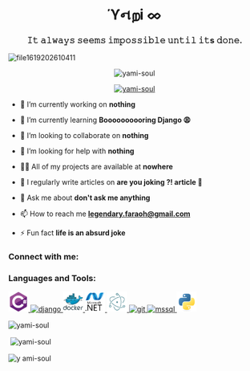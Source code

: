 <h1 align="center">ϓનறі ᨖ</h1>
<h3 align="center">𝙸𝚝 𝚊𝚕𝚠𝚊𝚢𝚜 𝚜𝚎𝚎𝚖𝚜 𝚒𝚖𝚙𝚘𝚜𝚜𝚒𝚋𝚕𝚎 𝚞𝚗𝚝𝚒𝚕 𝚒𝚝s 𝚍𝚘𝚗𝚎.</h3>

![file1619202610411](https://github.com/YAMI-SOUL/never-click-on-it/assets/140236365/a17961cd-ebe0-4f17-9961-2e05d03cadba)

 

<p align="center"> <img src="https://komarev.com/ghpvc/?username=yami-soul&label=Profile%20views&color=0e75b6&style=flat" alt="yami-soul" /> </p>

<p align="center"> <a href="https://github.com/ryo-ma/github-profile-trophy"><img src="https://github-profile-trophy.vercel.app/?username=yami-soul" alt="yami-soul" /></a> </p>

- 🔭 I’m currently working on **nothing**
- 🌱 I’m currently learning **Boooooooooring Django 😩**

- 👯 I’m looking to collaborate on **nothing**

- 🤝 I’m looking for help with **nothing**

- 👨‍💻 All of my projects are available at **nowhere**

- 📝 I regularly write articles on **are you joking ?! article 🤮**

- 💬 Ask me about **don't ask me anything**

- 📫 How to reach me **legendary.faraoh@gmail.com**

- ⚡ Fun fact **life is an absurd joke**

<h3 align="left">Connect with me:</h3>
<p align="left">
</p>

<h3 align="left">Languages and Tools:</h3>
<p align="left"> <a href="https://www.w3schools.com/cs/" target="_blank" rel="noreferrer"> <img src="https://raw.githubusercontent.com/devicons/devicon/master/icons/csharp/csharp-original.svg" alt="csharp" width="40" height="40"/> </a> <a href="https://www.djangoproject.com/" target="_blank" rel="noreferrer"> <img src="https://cdn.worldvectorlogo.com/logos/django.svg" alt="django" width="40" height="40"/> </a> <a href="https://www.docker.com/" target="_blank" rel="noreferrer"> <img src="https://raw.githubusercontent.com/devicons/devicon/master/icons/docker/docker-original-wordmark.svg" alt="docker" width="40" height="40"/> </a> <a href="https://dotnet.microsoft.com/" target="_blank" rel="noreferrer"> <img src="https://raw.githubusercontent.com/devicons/devicon/master/icons/dot-net/dot-net-original-wordmark.svg" alt="dotnet" width="40" height="40"/> </a> <a href="https://www.electronjs.org" target="_blank" rel="noreferrer"> <img src="https://raw.githubusercontent.com/devicons/devicon/master/icons/electron/electron-original.svg" alt="electron" width="40" height="40"/> </a> <a href="https://git-scm.com/" target="_blank" rel="noreferrer"> <img src="https://www.vectorlogo.zone/logos/git-scm/git-scm-icon.svg" alt="git" width="40" height="40"/> </a> <a href="https://www.microsoft.com/en-us/sql-server" target="_blank" rel="noreferrer"> <img src="https://www.svgrepo.com/show/303229/microsoft-sql-server-logo.svg" alt="mssql" width="40" height="40"/> </a> <a href="https://www.python.org" target="_blank" rel="noreferrer"> <img src="https://raw.githubusercontent.com/devicons/devicon/master/icons/python/python-original.svg" alt="python" width="40" height="40"/> </a> </p>

<p><img align="center" src="https://github-readme-stats.vercel.app/api/top-langs?username=yami-soul&show_icons=true&locale=en&layout=compact" alt="yami-soul" /></p>



<p>&nbsp;<img align="center" src="https://github-readme-stats.vercel.app/api?username=yami-soul&show_icons=true&locale=en" alt="yami-soul" /></p>



<p><img align="center" src="https://github-readme-streak-stats.herokuapp.com/?user=yami-soul&" alt="y
ami-soul" /></p>
